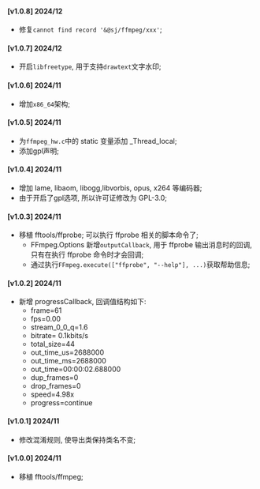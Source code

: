 #### [v1.0.8] 2024/12
- 修复`cannot find record '&@sj/ffmpeg/xxx'`;

#### [v1.0.7] 2024/12
- 开启`libfreetype`, 用于支持`drawtext`文字水印;

#### [v1.0.6] 2024/11
- 增加`x86_64`架构;

#### [v1.0.5] 2024/11
- 为`ffmpeg_hw.c`中的 static 变量添加 _Thread_local;
- 添加gpl声明;

#### [v1.0.4] 2024/11
- 增加 lame, libaom, libogg,libvorbis, opus, x264 等编码器;
- 由于开启了gpl选项, 所以许可证修改为 GPL-3.0;

#### [v1.0.3] 2024/11
- 移植 fftools/ffprobe; 可以执行 ffprobe 相关的脚本命令了;
  - FFmpeg.Options 新增`outputCallback`, 用于 ffprobe 输出消息时的回调, 只有在执行 ffprobe 命令时才会回调;
  - 通过执行`FFmpeg.execute(["ffprobe", "--help"], ...)`获取帮助信息;

#### [v1.0.2] 2024/11
- 新增 progressCallback, 回调值结构如下:
  - frame=61
  - fps=0.00
  - stream_0_0_q=1.6
  - bitrate=   0.1kbits/s
  - total_size=44
  - out_time_us=2688000
  - out_time_ms=2688000
  - out_time=00:00:02.688000
  - dup_frames=0
  - drop_frames=0
  - speed=4.98x
  - progress=continue

#### [v1.0.1] 2024/11
- 修改混淆规则, 使导出类保持类名不变;

#### [v1.0.0] 2024/11
- 移植 fftools/ffmpeg;